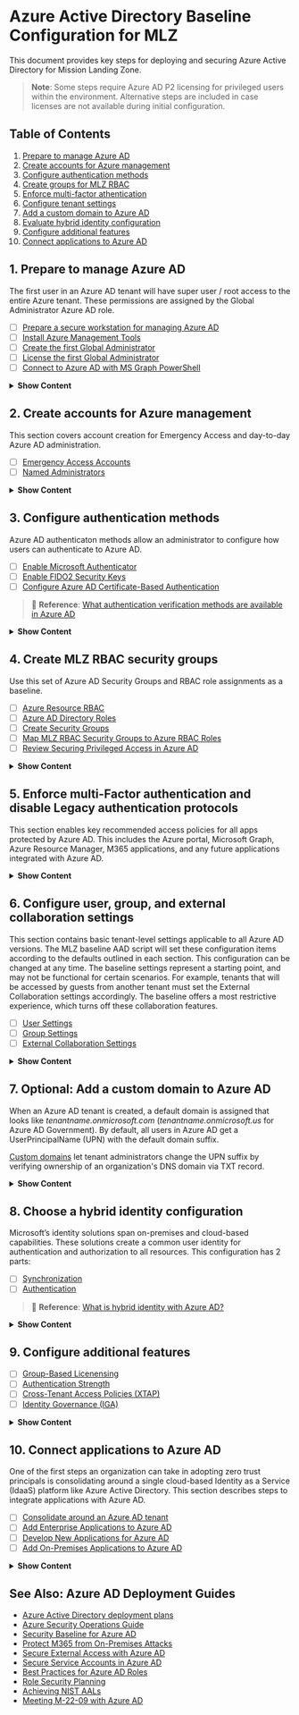 # Azure Active Directory Baseline Configuration for MLZ
This document provides key steps for deploying and securing Azure Active Directory for Mission Landing Zone.

> **Note**:
Some steps require Azure AD P2 licensing for privileged users within the environment. Alternative steps are included in case licenses are not available during initial configuration.

## Table of Contents
1. [Prepare to manage Azure AD](#1-prepare-to-manage-azure-ad)  
2. [Create accounts for Azure management](#2-create-accounts-for-azure-management)
3. [Configure authentication methods](#3-configure-authentication-methods)
4. [Create groups for MLZ RBAC](#4-create-mlz-rbac-security-groups)
5. [Enforce multi-factor athentication](#5-enforce-multi-factor-authentication-and-disable-legacy-authentication-protocols)
6. [Configure tenant settings](#6-configure-user-group-and-external-collaboration-settings)
7. [Add a custom domain to Azure AD](#7-optional-add-a-custom-domain-to-azure-ad)
8. [Evaluate hybrid identity configuration](#8-choose-a-hybrid-identity-configuration)
9. [Configure additional features](#9-configure-additional-features)
10. [Connect applications to Azure AD](#10-connect-applications-to-azure-ad)

## 1. Prepare to manage Azure AD
The first user in an Azure AD tenant will have super user / root access to the entire Azure tenant. These permissions are assigned by the Global Administrator Azure AD role.

- [ ] [Prepare a secure workstation for managing Azure AD](#prepare-a-secure-workstation-for-managing-azure-ad)
- [ ] [Install Azure Management Tools](#install-azure-management-tools)
- [ ] [Create the first Global Administrator](#create-the-first-global-administrator)
- [ ] [License the first Global Administrator](#license-the-first-global-administrator)
- [ ] [Connect to Azure AD with MS Graph PowerShell](#connect-to-the-azure-ad-tenant-with-microsoft-graph-powershell)

<details><summary><b>Show Content</b></summary>
<p>

### Prepare a secure workstation for managing Azure AD
There are several client tools for managing Azure AD configuration. Make sure you are managing Azure and Azure AD from a secure workstation. Ensure these privileged access devices include the Azure management tools outlined in this section. 

> 📘 **Reference**: [Privileged Access Devices](https://docs.microsoft.com/en-us/security/compass/privileged-access-devices)

### Install Azure management tools
Install the following tools locally to the Azure management workstation:
- [Azure Command-Line-Interface (CLI)](https://docs.microsoft.com/en-us/cli/azure/install-azure-cli)
- [Azure Az PowerShell](https://learn.microsoft.com/en-us/powershell/azure/install-az-ps?view=azps-9.0.1)
  - `Install-Module Az`
- [Microsoft Graph PowerShell](https://docs.microsoft.com/en-us/powershell/microsoftgraph/installation?view=graph-powershell-1.0)
  - `Install-Module Microsoft.Graph`
- [Azure AD PowerShell v2](https://learn.microsoft.com/en-us/powershell/azure/active-directory/install-adv2?view=azureadps-2.0)
  - `Install-Module AzureADPreview`

### Create the first Global Administrator
Log in with an account that is a [Global Administrator](https://docs.microsoft.com/en-us/azure/active-directory/roles/permissions-reference#global-administrator) within the tenant. Usually, the first user that created the Azure AD tenant will be a guest / external user. This can be verified by navigating to the Users blade in the Azure AD Portal and investigating the **User Type** field. 

If the signed in account is not a **member** type, follow the steps below:
1. [Add a new user in Azure AD](https://docs.microsoft.com/en-us/azure/active-directory/fundamentals/add-users-azure-active-directory#add-a-new-user)
   1. Record the username, including the domain suffix
   2. Note the temporary password
2. [Assign Global Administrator role to the new user](https://docs.microsoft.com/en-us/azure/active-directory/roles/manage-roles-portal)
3. Set Usage location value to **United States**. This is required for licensing.
4. Sign out of the portal or click the profile in the top right and select **sign in with a different account**
5. Enter the username and temporary password for the first member administrator account.
6. Change the password to a [strong password value](https://www.nist.gov/video/password-guidance-nist-0)
7. Register security information when prompted. This will secure the administrator account and provide a means for resetting the password.

> 📘 **Reference**: [Azure AD Setup Guide](https://go.microsoft.com/fwlink/p/?linkid=2183427)

### License the first Global Administrator
1. Log in to the Azure Portal (https://portal.azure.com | https://portal.azure.us) as the first Global Administrator
2. Search for "Azure Active Directory" and click the Azure AD icon to open the AAD Administration "blade" in the Azure Portal.
3. Click **Licenses** and then **All Products**
4. Make sure you see the expected licenses.
5. Assign the first administrator an Azure AD Premium license.

> 📘 **Reference**: [Assign or remove licenses in the Azure AD Portal](https://docs.microsoft.com/en-us/azure/active-directory/fundamentals/license-users-groups?)

### Activate Privileged Identity Management
While signed in to the Azure AD portal with the first administrator, perform the following:
1. Search for **Azure AD Privileged Identity Management**
2. Select **Azure AD Roles**
3. Follow the prompts to enable PIM on the tennat.

### Connect to the Azure AD Tenant with Microsoft Graph PowerShell
Now we will ensure we can connect using MS Graph PowerShell. 

1. Open PowerShell and run the following command to connect to Azure AD:
- Azure AD Commercial
  - `Connect-MgGraph`
- Azure AD Government
  - `Connect-MgGraph -Environment UsGov`
- Azure AD Government - DoD
  - `Connect-MgGraph -Environment UsGovDoD`
2. Sign in with the first administrator account.

</p>
</details>

## 2. Create accounts for Azure management
This section covers account creation for Emergency Access and day-to-day Azure AD administration.

- [ ] [Emergency Access Accounts](#emergency-access-accounts)
- [ ] [Named Administrators](#named-administrator-accounts)

<details><summary><b>Show Content</b></summary>
<p>

### Emergency Access accounts
The first thing we need to do is create Emergency Access Accounts. These accounts will be excluded from Conditional Access and provide a means to access Azure AD if all other admins are locked out due to misconfiguration or service outage.

- [ ] [Create Accounts](#create-accounts)
- [ ] [Document and Test Emergency Access Procedures](#document-and-test-emergency-access-procedures)
- [ ] [Connect Azure AD logs to Microsoft Sentinel and set up alerts](#connect-azure-ad-logs-to-microsoft-sentinel-and-set-up-alerts)

> 📘 **Reference:** [Manage emergency access accounts in Azure AD](https://docs.microsoft.com/en-us/azure/active-directory/roles/security-emergency-access)

#### Create accounts
To create emergency access accounts, run the script including the optional parameters:

`PS> ./MLZ-CreateBreakGlassAccounts.ps1 -AccountNameBase "MLZ-Emergency-Account" -PWDLength 16 -EAGroupName "Emergency Access Accounts" -Environment USGov`

This will automate the following:
- Create 2 Emergency Access Accounts
  - *MLZ-Emergency-Account01*
  - *MLZ-Emergency-Account02*
- Create an Emergency Access Privileged Access Group
  - *Emergency Access Accounts*
- Adds the 2 accounts to the group
- Assign the Privileged Access Group to the Global Administrator role using PIM
  - Assignment Type = *Assigned*
  - Duration = *Permanent*

Perform the following manual steps to complete the configuration:
1. Reset set the password for each Emergency Access account.
2. Sign in with each account and reset the password (see recommendations in the next section)
3. Once passwords are set and stored in a secure location, sign out of the Azure Portal.
4. Sign in with the first administrator account for the remaining configuration.
3. Follow the steps [here](https://learn.microsoft.com/en-us/azure/active-directory/enterprise-users/licensing-groups-assign) to assign licenses to the *Emergency Access Accounts* group.

> 📘 **Reference**: [Management capabilities for Privileged Access Groups](https://learn.microsoft.com/en-us/azure/active-directory/privileged-identity-management/groups-features)

### Document and test emergency access procedures
Creation and secure storage for Emergency Access credentials is useless if the emergency procedures to retrieve and use the Emergency Access accounts is not properly documented and disseminated to all individuals who may be tasked with using the accounts.

> **Note**: Consult your Information Systems Security Officer (ISSO) for proper handling procedures for Emergency Access accounts.

**Recommendations**:
- Record passwords for Emergency Access accounts legibly by hand (do not type or send to a printer)
- Store passwords for Emergency Access accounts in a safe that resides in a physically secure location.
- Do not save passwords to an Enterprise password vault or Privleged Access Management (PAM) system.
- Do not save passwords to a personal password vault (LastPass, Apple Keychain, Google, OnePassword, Microsoft Authenticator, etc.)
- Store backup copies for Emergency Access account credentials in a geographic distant location.
- Exclude at least 1 Emergency Access account from Azure MFA.
- Monitor and alert on Emergency Access account usage.

> 📘 **Reference**: [Manage Emergency Access Accounts in Azure AD](https://docs.microsoft.com/en-us/azure/active-directory/roles/security-emergency-access)

#### Connect Azure AD logs to Microsoft Sentinel and set up alerts
Azure AD logs must be connected to the Microsoft SIEM, Sentinel, to set up automated alerting based on Emergency Access Account usage.

>**Warning**: Remember to revisit these steps once Mission Landing Zone is deployed and Microsoft Sentinel is enabled.

1. [Connect Azure AD Sign-In Logs to Microsoft Sentinel](https://docs.microsoft.com/en-us/azure/sentinel/connect-azure-active-directory)
2. [Configure an Analytics Rule to alert when Emergency Access account is used](https://docs.microsoft.com/en-us/azure/active-directory/roles/security-emergency-access#monitor-sign-in-and-audit-logs)

### Named administrator accounts
Day-to-day operations requiring administrative privileges should be performed by named administrator accounts, assigned to individual users (not shared), separate from accounts used to access productivity services like Email, SharePoint, and Teams.
- [ ] [Choose a naming convention](#choose-a-naming-convention)
- [ ] [Configure Password Protection policy](#set-password-protection-policy)
- [ ] [Create a CSV for cloud-only administrators](#create-a-csv-for-cloud-only-administrators)
- [ ] [Create cloud-only identities](#create-azure-ad-cloud-only-identities)
- [ ] [Configure phishing-resistant MFA](#configure-phishing-resistant-mfa)

> 💡 **Recommendations**:
> - Administration for Azure and Azure AD should use cloud-only identities and Azure AD native authentication mechanism, like FIDO2 security keys or smartcard certificates.
> - Limit the number of Global Administrators, referring to [least privileged roles by task](https://docs.microsoft.com/en-us/azure/active-directory/roles/delegate-by-task) to assign the proper limited administrator role
> - Assign permissions Just-In-Time using [Azure AD Privileged Identity Management](https://docs.microsoft.com/en-us/azure/active-directory/privileged-identity-management/pim-configure)
> - Periodically review role eligibility
> - Leverage PIM [insights](https://docs.microsoft.com/en-us/azure/active-directory/privileged-identity-management/pim-security-wizard) and [alerts](https://docs.microsoft.com/en-us/azure/active-directory/privileged-identity-management/pim-how-to-configure-security-alerts) to further secure your organization
> - Review [Privileged Access Groups](https://docs.microsoft.com/en-us/azure/active-directory/privileged-identity-management/groups-features) and [Administrative Units](https://docs.microsoft.com/en-us/azure/active-directory/roles/administrative-units)

#### Choose a naming convention
Choose a naming convention for cloud-only administrative accounts. For example:
- FirstName+"."+LastName
- FirstInitial+LastName
- "adm." + FirstInitial+LastName
- "mlz."+FirstInitial+LastName

#### Set password protection policy
Configure banned password list using [Azure AD Password Protection](https://docs.microsoft.com/en-us/azure/active-directory/authentication/concept-password-ban-bad).

#### Create a CSV for cloud-only administrators
Download and edit [MLZ-Admin-List.csv](/MLZ-Identity-AzureADSetup/src/MLZ-Admin-List.csv) for your administrators.

>**Note**: The **UserCertificateIds** field is needed for configuring Azure AD Certificate-based authentication. Setting this value upon user creation is optional.

#### Create Azure AD cloud-only identities
To create named administrator accounts in the environment, run the script with optional parameters:

`PS> ./MLZ-Create-NamedAdminAccounts.ps1 -UserCSV ".\MLZ-Admin-List.csv" -LicenseGroupName "MLZ-License-AADP2" -EAGroupName "Emergency Access Accounts"`

This will automate the following:
- Create named administrator accounts from the CSV
  - Set Department = *MLZ*
  - Optional: Set userCertificateIds
- Create a dynamic group for users with (user.Department eq 'MLZ')
  - *MLZ-License-AADP2*
- Enable the following authentication methods for all users
  - Certificate-Based Authentication
  - FIDO2
- Target MFA registration campaign
  - Include: *MLZ-License-AADP2*
  - Exclude: *Emergency Access Accounts*

Complete setup for the named administrator accounts:
1. Manually reset the password from each administrator.
2. Provide the password to the admin.
3. Instruct the admin to change password and [register security info](https://support.microsoft.com/en-us/account-billing/set-up-the-microsoft-authenticator-app-as-your-verification-method-33452159-6af9-438f-8f82-63ce94cf3d29) by setting Microsoft Authenticator App as a verification method.
4. Follow the steps [here](https://learn.microsoft.com/en-us/azure/active-directory/enterprise-users/licensing-groups-assign) to assign licenses to the dynamic group created by `MLZ-Create-NamedAdminAccounts.ps1` PowerShell script.

> 📘 **Reference**: 
> - [Reset a user's password using Azure Active Directory](https://learn.microsoft.com/en-us/azure/active-directory/fundamentals/active-directory-users-reset-password-azure-portal)
> - [Assign licenses to users by group membership in Azure Active Directory](https://learn.microsoft.com/en-us/azure/active-directory/enterprise-users/licensing-groups-assign)

#### Configure phishing-resistant MFA
The script `MLZ-Create-NamedAdminAccounts` automatically enables the phishing-resisitant methods FIDO2 and CBA for all users.

> 💡 **Recommendations**: Only use phishing-resistant passwordless authentication methods for administration. Review the authenticator options available in Azure AD from the list below:
> - **Bad:** SMS or TwoWayPhone
Some MFA is better than no MFA, but phone-based MFA is the weakest option available. SMS is especially egregious since it is susceptable to [SIM swapping attacks](https://en.wikipedia.org/wiki/SIM_swap_scam).
> - **Good:** Authenticator App TOTP Code or Push notification
These methods are not phishing-resistant or passwordless. In either case, a password is used, followed by an Azure MFA prompt.
> - **Better:** Passwordless Phone Sign-In on Registered Device
Passwordless, but not phishing-resistant. This required registration of an iOS or Android mobile device with the Azure AD tenant.
> - **Best:** Phishing-Resistant MFA FIDO2 Security Key or Azure AD native Certificate-Based Authentication (CBA)
>   - FIDO2 Security Key
>   - Azure AD Native Certificate-Based Authentication
>   - Windows Hello for Business

> **Note**: Microsoft Authenticator App is considered phishing-resistant when deployed to a managed mobile device. Since this guide is for setting up a new tenant, it assumes Microsoft Endpoint Manager is not configured to manage mobile devices.

> 📘 **Reference**: 
> - [Authentication methods in Azure AD](https://learn.microsoft.com/en-us/azure/active-directory/authentication/concept-authentication-methods)
> - [Phishing-resistant methods](https://docs.microsoft.com/en-us/azure/active-directory/standards/memo-22-09-multi-factor-authentication#phishing-resistant-methods)

</p>
</details>

## 3. Configure authentication methods
Azure AD authenticaton methods allow an administrator to configure how users can authenticate to Azure AD.

- [ ] [Enable Microsoft Authenticator](#enable-microsoft-authenticator-app)
- [ ] [Enable FIDO2 Security Keys](#enable-fido2-security-keys)
- [ ] [Configure Azure AD Certificate-Based Authentication](#configure-azure-ad-native-certificate-based-authentication)

> 📘 **Reference**: [What authentication verification methods are available in Azure AD](https://docs.microsoft.com/en-us/azure/active-directory/authentication/concept-authentication-methods)

<details><summary><b>Show Content</b></summary>
<p>

### Enable Microsoft authenticator app
The Microsoft Authenticator app for iOS and Android lets users authenticate / complete MFA challenges when Azure AD configuration (Conditional Access or Security Defaults) needs an additional factor. The Microsoft Authenticator app can be used in the following ways:
- Passwordless Phone Sign-in
- Notification
- Time-based One Time Password (TOTP) code

> 📘 **Reference**: [Microsoft Authenticator app](https://docs.microsoft.com/en-us/azure/active-directory/authentication/concept-authentication-authenticator-app)

### Enable FIDO2 security keys
FIDO2 security keys are an unphishable standards-based passwordless authentication method that come in different form factors. Most security keys resemble a USB thumb drive and communicate with device over USB.

### Configure Azure AD native certificate-based authentication
Organizations that need to use smartcard (certificate-based) authentication with Azure AD should configure Azure AD Native Certificate-Based Authentication settings in Azure AD. This feature is in Public Preview and is subject to change. Follow the latest documentation to configure from the reference below.

For detailed instructions on setting up Azure AD CBA for DOD PKI, see [AAD-CertificateBasedAuthentication-DODPKI.md](/MLZ-Identity-AzureADSetup/doc/AAD-CertificateBasedAuthentication-DODPKI.md)

> 📘 **Reference**: [Azure AD Native Certificate-Based Authentication](https://docs.microsoft.com/en-us/azure/active-directory/authentication/how-to-certificate-based-authentication)

</p>
</details>

## 4. Create MLZ RBAC security groups
Use this set of Azure AD Security Groups and RBAC role assignments as a baseline.
- [ ] [Azure Resource RBAC](#azure-resource-rbac)
- [ ] [Azure AD Directory Roles](#azure-ad-directory-roles)
- [ ] [Create Security Groups](#create-azure-ad-security-groups)
- [ ] [Map MLZ RBAC Security Groups to Azure RBAC Roles](#map-mlz-rbac-security-groups-to-azure-rbac-roles)
- [ ] [Review Securing Privileged Access in Azure AD](#review-securing-privileged-access-in-azure-ad)

<details><summary><b>Show Content</b></summary>
<p>

### Azure resource RBAC
Permissions for Azure resource management are granted through assignments to an Azure RBAC role. In the Azure Portal, RBAC role assignments can be created or viewed by selecting the IAM link. Azure RBAC assignments can apply to users (members and guests), security groups, service principals, and managed identities. 

> 💡 **Recommendation**: Assign permissions to Azure AD security groups. If Azure AD Premium P2 licesing is available, configure the security groups eligble for the Azure RBAC role assignments.

Azure RBAC can be assigned at any of the following scopes:
 - Management Group
   - Subscription
     - Resource Group
       - Resource

|Name|Usage|RBAC Role |Role Type|Scope|
|----|-----|----------|---------|--------------|
|Azure Platform Owner|Management Group and subscription lifecycle management|Owner|Built-in|Management Group|
|Security Operations|View and update permissions for Microsoft Defender for Cloud|Security Admin|Built-in|Subscription|
|Subscription Owner|Grants full access to manage all resources, including ability to assign roles with RBAC |Owner|Built-in|Subscription|
|Subscription Owner no Network Write|Delegated role for subscription owner that prohibits ability to manage role assignments and routes.SubscriptionOwnerNoNetwork|Custom|Subscription|
|Subscription Contributor|insert blurb|Contributor|Built-in|Subscription|
|Subscription Reader|insert blurb|Reader|Built-in|Subscription|
|Application Owners (DevOps)|Contributor role granted at resource group.|DevOpsAppOps|Custom|Resource Group|

### Azure AD directory roles
In addition to Azure AD roles, there are several Azure AD Directory roles that may be needed. These roles can be assigned to users, groups (if group is role-assignable), and service principals.

Azure AD RBAC can be assigned at any of the following scopes:
 - Directory (default)
   - Administrative Unit
   - Azure AD Resource (Group or Application Owner)

 > 💡 **Recommendation**: Start by assigning Global Administrator role for Emergency Access accounts and tenant admins. When other Azure AD permissions are required, assign users using [least-privileged role by task](https://docs.microsoft.com/en-us/azure/active-directory/roles/delegate-by-task). Review the insights and recommendations provided by Azure AD Privileged Identity Management.

|Name|Usage|
|----|-----|
|Application Developer|Register applications with Azure AD.|
|Application Administrator|Manage all Enterprise Applications in Azure AD.|
|Hybrid Identity Administrator|Configure Azure AD Connect to synchronize identities from AD DS to Azure AD|

**Azure AD Free or Premium P1**
Assign users directly to Azure AD roles.

**Azure AD Premium P2**
Create [Role-Assignable Groups](https://learn.microsoft.com/en-us/azure/active-directory/roles/groups-concept) and assign eligibility to Azure AD directory roles using Privileged Identity Management (PIM).

The following role-assignable groups are used in the AAD Configuration Baseline:
|Name|Usage|AAD Role|Role Type|Scope|
|----|-----|--------|---------|-----|
|Groups Administrator|Azure AD role assignment for managing groups|Groups Administrator|Built-in AAD Role|Global|
|Mission RBAC Role Manager|Privileged Access Group|AAD Role for Groups Administrator|Administrative Unit|
|Application Developers|Azure AD role assignment for app registration|Application Developers|Built-in AAD Role|Global|
|Hybrid Identity Admins|Configure Azure AD Connect to synchronize identities from AD DS to Azure AD|Global

> **Note**: These security group and role assignments represent baseline configuration. Modify with additional roles as needed, starting with built-in roles when possible.

### Create Azure AD security groups
Run the script below to create Azure AD security groups:
`$groups = @() #Update for all groups`
`New-MGGroup -Example`

### Map MLZ RBAC security groups to Azure RBAC roles
Once the groups are created, map them to the relevant RBAC role.

**Azure AD Free or Premium P1**
`Script`

**Azure AD Premium P2**
Azure AD Premium P2 customers should map security groups eligible for roles using Privileged Identity Management (PIM). Choose an elevation duration and access review interval.

> 💡 **Recommended Settings**:
> - Global Administrator
>    - **Elevation Duration:** 2 hours
>    - **Approvals Required:** Yes
>    - **Notification:** Yes
> - Other Roles
>    - **Duration:** 4 hours
>    - **Approval Required:** No
>    - **Notification:** Yes

`Script`

### Review securing privileged access in Azure AD
Familiarize yourself with the Securing Privileged Access guidance for Azure AD and build a plan for handling privileged access to the Mission Landing Zone environment.

> 📘 **Reference**: [Securing privileged access for hybrid and cloud deployments in Azure AD](https://docs.microsoft.com/en-us/azure/active-directory/roles/security-planning)

</p>
</details>

## 5. Enforce multi-Factor authentication and disable Legacy authentication protocols
This section enables key recommended access policies for all apps protected by Azure AD. This includes the Azure portal, Microsoft Graph, Azure Resource Manager, M365 applications, and any future applications integrated with Azure AD.

<details><summary><b>Show Content</b></summary>
<p>

**Azure AD Free - Turn on Security Defaults**
Azure AD Free offers a feature called Security Defaults. This feature performs basic security configuration for the Azure AD platform. Azure AD Conditional Access Policies should replace or enhance protections enabled by Security Defaults. 

> 💡**Recommendation**: Azure AD Premium customers should only enable Security Defaults as a stop-gap until CA Policies are configured and tested.

To enable security defaults, see [Enable Security Defaults](https://docs.microsoft.com/en-us/azure/active-directory/fundamentals/concept-fundamentals-security-defaults).

**Azure AD Premium P2 - Create Conditional Access Policies for MLZ**
Create the following Conditional Access policies:

|Display Name|Users|Applications|Controls|
|------------|-----|------------|--------|
|MLZ001: MFA - Require multifactor authentication for all users|All excluding Emergency Access Accounts|All Apps|MFA|
|MLZ002: MFA - Block Legacy Authentication|All|Client Apps: exchangeActiveSync, other|Block|
|MLZ003: MFA - Securing security info registration|All excluding Emergency Access Accounts|UserActions: registersecurityinfo|MFA|
|MLZ004: Admins - Require phishing-resistant MFA for Azure AD admins|Directory Roles (from policy template)|All apps|Phishing-resistant MFA<br><ul><li>Fido2</li><li>WindowsHellowForBusiness</li><li>x509Certificate</li></ul>|
|MLZ005: Admins - Require phishing-resistant MFA for Azure Management|All users excluding Emergency Access Accounts|Azure Management|Phishing-resistant MFA<br><ul><li>Fido2</li><li>WindowsHellowForBusiness</li><li>x509Certificate</li></ul>|
|MLZ006: Risk - Require password change for high risk users|High Risk|All Apps|Require Password Change|
|MLZ007: Risk - Require passwordless MFA for medium risk sign ins||||Phishing-resistant MFA<br><ul><li>Fido2</li><li>WindowsHellowForBusiness</li><li>x509Certificate</li><li>Microsoft Authenticator App</li></ul>|

> **Note**: If Microsoft Endpoint Manager (Intune) will be deployed for the Azure AD tenant used by MLZ, enroll privileged access devices and use [Conditional Access](https://docs.microsoft.com/en-us/mem/intune/protect/create-conditional-access-intune) to require a compliant device for Azure Management.

> 📘 **Reference**:
> - [Common Conditional Access Policies](https://learn.microsoft.com/en-us/azure/active-directory/conditional-access/concept-conditional-access-policy-common)
> - [Device-based Conditional Access with Intune](https://docs.microsoft.com/en-us/mem/intune/protect/create-conditional-access-intune)
> - [Risk-based Conditional Access Policies](https://docs.microsoft.com/en-us/azure/active-directory/identity-protection/howto-identity-protection-configure-risk-policies)
> - [Require authentication strength for external users](https://learn.microsoft.com/en-us/azure/active-directory/conditional-access/howto-conditional-access-policy-authentication-strength-external)

</p>
</details>

## 6. Configure user, group, and external collaboration settings
This section contains basic tenant-level settings applicable to all Azure AD versions. The MLZ baseline AAD script will set these configuration items according to the defaults outlined in each section. This configuration can be changed at any time. The baseline settings represent a starting point, and may not be functional for certain scenarios. For example, tenants that will be accessed by guests from another tenant must set the External Collaboration settings accordingly. The baseline offers a most restrictive experience, which turns off these collaboration features.

- [ ] [User Settings](#user-settings)
- [ ] [Group Settings](#group-settings)
- [ ] [External Collaboration Settings](#external-collaboration-settings)

<details><summary><b>Show Content</b></summary>
<p>

### User settings
The MLZ AAD baseline will set the following Azure AD user settings:

|Setting|MLZ-Baseline|
|-------|--------|
|Users can register applications|No|
|Restrict Access to the Azure AD Admin Portal|Yes|
|Users can use preview features for My Apps|Yes|
|Combined Security Registration|Yes (Default)|
|Administrators can access My Staff|Yes (All)|
|Allow users to connect their account to LinkedIn|No|
|Users can add gallery apps to My Apps|No|
|Users can request admin consent for apps|No|

`script`
> **Note**: Some settings are set during tenant creation and cannot be changed. All settings may not be available in Azure AD Government.

### Group settings
The MLZ AAD baseline will set the following Azure AD group settings:
|Setting|MLZ-Baseline|
|-------|------------|
|Owners can manage group membership requests in the Access Panel|Yes|
|Restrict user ability to access group features in the access panel|No|
|Users can create security groups|No|
|Users can create M365 groups|No|
|Group Naming Policy Prefix|Baseline script parameter|
|Group Naming Policy Suffix|Baseline script parameter|

`script`

### External collaboration settings
MLZ AAD baseline will set the following Azure AD external collaboration settings:
|Setting|MLZ-Baseline|
|-------|------------|
|Guest user access|Most Restricted|
|Guest invitations|Most Restrictive (no one can invite)|
|Enable guest self-service|No|
|Allow external users to leave|Yes|
|Invitation restrictions|Most Restrictive|

`script`

> 📘 **Reference**: [Default user permissions in Azure AD](https://docs.microsoft.com/en-us/azure/active-directory/fundamentals/users-default-permissions)

</p>
</details>

## 7. Optional: Add a custom domain to Azure AD
When an Azure AD tenant is created, a default domain is assigned that looks like *tenantname.onmicrosoft.com* (*tenantname.onmicrosoft.us* for Azure AD Government). By default, all users in Azure AD get a UserPrincipalName (UPN) with the default domain suffix.

[Custom domains](https://docs.microsoft.com/en-us/azure/active-directory/fundamentals/add-custom-domain) let tenant administrators change the UPN suffix by verifying ownership of an organization's DNS domain via TXT record.

<details><summary><b>Show Content</b></summary>
<p>

`script`

> **Note**:
Sometimes when custom domains are added to an Azure AD tenant, users who signed up for trial Microsoft services with their organization email address will appear in the tenant once the domain is verified. Do not be alarmed by this. To verify no other users have privileges within the tenant, [view the Azure AD role members](https://docs.microsoft.com/en-us/azure/active-directory/roles/view-assignments).

</p>
</details>

## 8. Choose a hybrid identity configuration
Microsoft’s identity solutions span on-premises and cloud-based capabilities. These solutions create a common user identity for authentication and authorization to all resources. This configuration has 2 parts:
- [ ] [Synchronization](#synchronization)
- [ ] [Authentication](#authentication)

> 📘 **Reference**: [What is hybrid identity with Azure AD?](https://docs.microsoft.com/en-us/azure/active-directory/hybrid/whatis-hybrid-identity)

<details><summary><b>Show Content</b></summary>
<p>

### Synchronization
Hybrid identity should be configured if an organization uses Active Directory Domain Services and wishes to synchronize users and groups to Azure AD. Microsoft offers 2 tools (named very similarly) to accomolish this function:
- [Azure AD Connect](#azure-ad-connect-v2)
- [Azure AD Connect Cloud Sync](#azure-ad-connect-cloud-sync)

Which tool you should use varies depending on the hybrid identity needs for the environment. Use Cloud Sync for simple scenarios if it supports the features your organization needs. For a full breakdown of feature support between the tools, see [Comparison between Azure AD Conect and Cloud Sync](https://docs.microsoft.com/en-us/azure/active-directory/cloud-sync/what-is-cloud-sync#comparison-between-azure-ad-connect-and-cloud-sync).

> **Note**: Synchronizing all identities to Azure AD helps establish an enterprise identity and zero trust surface for all applications. If hybrid identity is already configured for a different tenant, treat that tenant as the enterprise Azure AD for the organization. Review the tenant types.


#### Azure AD Connect v2
[Azure AD Connect Synchronization Service v2](https://docs.microsoft.com/en-us/azure/active-directory/hybrid/whatis-azure-ad-connect-v2) is the latest version of Microsoft's on-premises infrastructure based synchronization tool. 

Use Azure AD Connect Sync if:
- You want to synchronize identites from Active Directory Domain Services or a generic LDAP database to Azure AD
- You need to configure a hybrid authentication option other than Password Hash Sync
- You need to synchronize device objects for Hybrid Azure AD Join
- You need to configure Exchange hybrid or group writeback
- You need to synchronize extension attributes
- You need to synchronize large groups with > 250,000 members
- You have over 150,000 objects to synchronize
- You wish to leverage Azure AD Domain Serices (only applicable when used with password hash synchronization)

> 📘 **Reference**: (Choose the right authentication method for your Azure AD hybrid identity solution)[https://docs.microsoft.com/en-us/azure/active-directory/hybrid/choose-ad-authn]

#### Azure AD Connect Cloud Sync
[Azure AD Connect Cloud Sync](https://docs.microsoft.com/en-us/azure/active-directory/cloud-sync/what-is-cloud-sync) is an agent-based synchronization tool managed in Azure AD. This tool is expected to replace Azure AD Connect sync for most scenarios.

Use Azure AD Connect Cloud Sync if:
- You want to synchronize identities from Active Directory Domain Services to Azure AD
- You are configuring Password Hash Sync or cloud-native Azure AD authentication with security keys, authenticator app, or certificates.
- You will be joining devices directly to Azure AD and do not need hybrid join functionality
- You do not need to synchronize extension attributes
- You do not need to filter using attribute values (Organizational Unit filtering only)
- You do not need complex or custom attribute synchronization logic

#### Exclude sync account from multi-factor authentication
Once a synchronization tool is configured, you should see initial synchronization fails due to single-factor authentication. Ensure this account is excluded from any MFA requirements set by Conditional Access policy. See [user exclusions](https://docs.microsoft.com/en-us/azure/active-directory/conditional-access/howto-conditional-access-policy-all-users-mfa#user-exclusions).

### Authentication
Hybrid identity configuration can include [Password Hash Synchronization (PHS)](https://learn.microsoft.com/en-us/azure/active-directory/hybrid/whatis-phs) where passwords are replicated from Active Directory to Azure AD. This is only applicable for AD environments where users have and use a password. If users access AD-protected resources with a smartcard (CAC/PIV), there is no need to set up password hash sync.

Pass-Through Authentication (PTA) and federation with ADFS are not recommended. Hybrid authentication is less secure than Azure AD native methods, as the on-premises environment represents a significant identity attack surface.

> 💡 **Recommendation**: Use Azure AD native strong authentication method, like FIDO2 security keys or native certificate-based authentication, for administration of Azure and Azure AD.

</p>
</details>

## 9. Configure additional features
- [ ] [Group-Based Licenensing](#group-based-licensing)
- [ ] [Authentication Strength](#authentication-strength-preview)
- [ ] [Cross-Tenant Access Policies (XTAP)](#cross-tenant-access-policies-xtap-and-b2b-cross-cloud-collaboration)
- [ ] [Identity Governance (IGA)](#identity-governance)

<details><summary><b>Show Content</b></summary>
<p>

### Group-based licensing
Group-based licensing is an Azure AD Premium feauture that automatically applied licenses to members of a security group. Creating [dynamic groups](https://docs.microsoft.com/en-us/azure/active-directory/enterprise-users/groups-create-rule) can further automate this process, since these groups are populated based on user attribute values. To use group-based licensing, follow steps in [assign licenses to a group](https://docs.microsoft.com/en-us/azure/active-directory/enterprise-users/licensing-groups-assign).

> 📘 **Reference**: [Group-based licensing with PowerShell and Microsoft Graph](https://docs.microsoft.com/en-us/azure/active-directory/enterprise-users/licensing-ps-examples)

### Authentication Strength (Preview)
Authentication Strengths is a feature that allows a tenant administrator to label authenticators (and combinations) according to the strength of the credential. Out-of-Box settings include:
- Multifactor Authentication
- Passwordless Multifactor Authentication
- Phishing-Resistant MFA

Additional strengths, like NIST Authenticator Assurance Levels, can be configured by an administrator.

> 📘 **Reference**: Configure Authentication Strength](https://learn.microsoft.com/en-us/azure/active-directory/authentication/concept-authentication-strengths)

> 💡 **Recommendation**: Configure desired MFA strength for baseline access and update the 'All Users, All Apps, MFA' Conditional Access Policy to require Authentication Strength.

### Cross-Tenant Access Policies (XTAP) and B2B Cross-Cloud Collaboration
Cross-tenant access policies (XTAP) let an administrator configure "trust" relationships with other Azure AD tenants. This allows trusting device compliance and MFA claims for external users for a more secure and productive collaboration experience. Similar settings can be configured between Azure AD Commercial tenant and an Azure AD Government tenant. Cross-cloud collaboration requires setting Inbound and Outbound XTAP settings on the respective tenants.

> - 📘 **Reference**: [Cross-tenant access with Azure AD external identities](https://learn.microsoft.com/en-us/azure/active-directory/external-identities/cross-tenant-access-overview)

### Administrative units and custom roles
Administrative Units provide a mechanism for scoping Azure AD roles to a particular set of resources. AUs can be scoped to users, groups, and devices. Resources can be assigned to an AU manually, or the AU can be configured with dynamic rules. Refer to the documentation below to learn about AUs and their use cases for scoping / delegating administration in Azure AD.

> **Note**: Not all out-of-box Azure AD roles can be scoped to an AU. Review the [limitations](https://learn.microsoft.com/en-us/azure/active-directory/roles/administrative-units#groups) for Administrative Units.

> 📘 **Reference**: [Administrative Units (AUs)](https://learn.microsoft.com/en-us/azure/active-directory/roles/administrative-units)

### Identity governance
Identity Governance defines a set of capabilities provided by Azure AD Premium P2 licensing.

#### Privileged Identity Management
[Enable Privileged Identity Management](https://learn.microsoft.com/en-us/azure/active-directory/privileged-identity-management/pim-deployment-plan) for all highly privileged roles, or [Privileged Access Groups](https://learn.microsoft.com/en-us/azure/active-directory/privileged-identity-management/groups-features) that grant permissions to any of the following Azure AD roles:
- Global administrator
- Application administrator
- Authentication Administrator
- Billing administrator
- Cloud application administrator
- Conditional Access administrator
- Exchange administrator
- Helpdesk administrator
- Hybrid Identity Administrator
- Password administrator
- Privileged authentication administrator
- Privileged Role Administrator
- Security administrator
- SharePoint administrator
- User administrator

Enable PIM for the following [Azure RBAC roles](https://learn.microsoft.com/en-us/azure/active-directory/privileged-identity-management/pim-resource-roles-assign-roles), or any [Privileged Access Groups](https://learn.microsoft.com/en-us/azure/active-directory/privileged-identity-management/groups-features) that grant permissons to these roles at subscription scope:
- Owner (subscription)
- Contributor (subscription)
- User Access Administrator (subscriti)
- Security Admin
- Security Manager

> 📘 **Reference**: [What is Privileged Identity Management in Azure AD](https://learn.microsoft.com/en-us/azure/active-directory/privileged-identity-management/pim-configure)

#### Entitlements Managmement
Learn about Entitlements Management in Azure AD and understand how identity governance can help with permissions and application access.

> 📘 **Reference**: [Entitlements Management](https://learn.microsoft.com/en-us/azure/active-directory/governance/entitlement-management-overview)

#### Access Reviews
Learn about Azure AD Access Reviews and understand how access granted to memebers and guests can be periodically reviewed to maintain least-privilege.
> 📘 **Reference**: [Access Reviews](https://learn.microsoft.com/en-us/azure/active-directory/governance/access-reviews-overview)

### Connected Orgs
Guest user lifecycle can be managed automatically using Entitlements Management when a Connected Organization is established for a partner organization. Review the capability and establish a connected organization with partner organizations with users that will be invited for collaboration and application access.

> 📘 **Reference**: [Connected Organizations in Entitlements Management](https://learn.microsoft.com/en-us/azure/active-directory/governance/entitlement-management-organization)

</p>
</details>

## 10. Connect applications to Azure AD
One of the first steps an organization can take in adopting zero trust principals is consolidating around a single cloud-based Identity as a Service (IdaaS) platform like Azure Active Directory. This section describes steps to integrate applications with Azure AD.

- [ ] [Consolidate around an Azure AD tenant](#consolidate-around-an-azure-ad-tenant)
- [ ] [Add Enterprise Applications to Azure AD](#add-enterprise-applications-to-azure-ad)
- [ ] [Develop New Applications for Azure AD](#develop-new-applications-for-azure-ad)
- [ ] [Add On-Premises Applications to Azure AD](#add-on-premises-applications-to-azure-ad)

<details><summary><b>Show Content</b></summary>
<p>

### Consolidate around an Azure AD tenant
Standardizing around a common identity platform often requires changes to IT policy mandating new applications (procured and developed in house) targets Azure Active Directory. The Azure AD tenant containing all users in the organization, especially if it is used for M365, is a good choice because the same zero trust access and device management policies for M365 can be re-used for any application in the organization.

> 💡 **Recommendation**: 
> - Zero Trust policies for application identity should be drafted and implemented as soon as Azure Active Directory is ready.
> - Applications should be migrated from on-premises based federation services like Active Directory Federation Services.
> - Integrate as many signals as possible (device, user, application, context, authentication strength, risk) into Azure AD Conditional Access.

> 📘 **Reference**: 
> - [Planning identity for Azure Government applications](https://learn.microsoft.com/en-us/azure/azure-government/documentation-government-plan-identity)
> - [Microsoft Zero Trust Resources](https://www.microsoft.com/en-us/security/business/zero-trust)

### Add Enterprise Applications to Azure AD
Enterprise Apps are application resources assigned to users in your Azure Active Directory. Add applications from the Azure AD Gallery or add non-gallery apps that use SAML, WS-Federation, OpenID Connect, or OAuth protocols.

> 📘 **Reference**: [Overview of the Azure Active Directory application gallery](https://learn.microsoft.com/en-us/azure/active-directory/manage-apps/overview-application-gallery)

## Develop new applications for Azure AD
Develop new applications and APIs to use Azure AD for authentication and authorization.

> 📘 **Reference**:
>   - [Microsoft Authentication Library (MSAL)](https://learn.microsoft.com/en-us/azure/active-directory/develop/msal-overview)
>   - [Security best practices for application properties in Azure Active Directory](https://learn.microsoft.com/en-us/azure/active-directory/develop/security-best-practices-for-app-registration)
>   - [Microsoft Identity Platform code samples](https://learn.microsoft.com/en-us/azure/active-directory/develop/sample-v2-code)

### Add on-premises applications to Azure AD
Azure AD Application Proxy is an on-premises agent and cloud service that [securely publishes](https://learn.microsoft.com/en-us/azure/active-directory/app-proxy/application-proxy-security) on-premises applications that use [Kerberos-based](https://learn.microsoft.com/en-us/azure/active-directory/app-proxy/application-proxy-configure-single-sign-on-with-kcd), [password-based]https://learn.microsoft.com/en-us/azure/active-directory/app-proxy/application-proxy-configure-single-sign-on-password-vaulting), [SAML](https://learn.microsoft.com/en-us/azure/active-directory/app-proxy/application-proxy-configure-single-sign-on-on-premises-apps), and [header-based](https://learn.microsoft.com/en-us/azure/active-directory/app-proxy/application-proxy-configure-single-sign-on-with-headers) authentication protocols. This feature allows organizations to gain [single sign-on](https://learn.microsoft.com/en-us/azure/active-directory/app-proxy/application-proxy-config-sso-how-to) and zero trust security controls for existing applications, without expensive network appliances or VPNs. Remote access to on-premises applications is achieved without code change to applications or opening inbound ports for the external firewall.

> 💡 **Recommendation**:
> - [Deploy Azure AD Application Proxy connectors](https://learn.microsoft.com/en-us/azure/active-directory/app-proxy/application-proxy-deployment-plan) to every Active Directory domain containing users or applications that must be published externally. 
> - If a [Secure Hybrid Access Partner](https://learn.microsoft.com/en-us/azure/active-directory/manage-apps/secure-hybrid-access#secure-hybrid-access-through-azure-ad-partner-integrations) solution is already in use for the organization, integrate the solution with Azure Active Directory.

> 📘 **Reference**:
> - [Remote access to on-premises applications through Azure AD Application Proxy](https://learn.microsoft.com/en-us/azure/active-directory/app-proxy/application-proxy)
> - [Optimize traffic flow with Azure Active Directory Application Proxy](https://learn.microsoft.com/en-us/azure/active-directory/app-proxy/application-proxy-network-topology)
> - [Security Benefits for Azure AD Application Proxy](https://learn.microsoft.com/en-us/azure/active-directory/app-proxy/what-is-application-proxy#security-benefits)
> - [Secure Hybrid Access Partner Integrations](https://learn.microsoft.com/en-us/azure/active-directory/manage-apps/secure-hybrid-access#secure-hybrid-access-through-azure-ad-partner-integrations)

</p>
</details>

## See Also: Azure AD Deployment Guides
- [Azure Active Directory deployment plans](https://docs.microsoft.com/en-us/azure/active-directory/fundamentals/active-directory-deployment-plans)
- [Azure Security Operations Guide](https://docs.microsoft.com/en-us/azure/active-directory/fundamentals/security-operations-introduction)
- [Security Baseline for Azure AD](https://docs.microsoft.com/en-us/security/benchmark/azure/baselines/aad-security-baseline)
- [Protect M365 from On-Premises Attacks](https://docs.microsoft.com/en-us/azure/active-directory/fundamentals/protect-m365-from-on-premises-attacks)
- [Secure External Access with Azure AD](https://docs.microsoft.com/en-us/azure/active-directory/fundamentals/secure-external-access-resources)
- [Secure Service Accounts in Azure AD](https://docs.microsoft.com/en-us/azure/active-directory/fundamentals/service-accounts-introduction-azure)
- [Best Practices for Azure AD Roles](https://docs.microsoft.com/en-us/azure/active-directory/roles/best-practices)
- [Role Security Planning](https://docs.microsoft.com/en-us/azure/active-directory/roles/security-planning)
- [Achieving NIST AALs](https://docs.microsoft.com/en-us/azure/active-directory/standards/nist-overview)
- [Meeting M-22-09 with Azure AD](https://docs.microsoft.com/en-us/azure/active-directory/standards/memo-22-09-meet-identity-requirements)